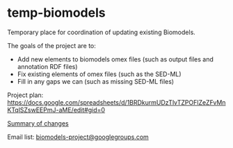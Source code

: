 # temp-biomodels
Temporary place for coordination of updating existing Biomodels.

The goals of the project are to:
* Add new elements to biomodels omex files (such as output files and annotation RDF files)
* Fix existing elements of omex files (such as the SED-ML)
* Fill in any gaps we can (such as missing SED-ML files)

Project plan:  https://docs.google.com/spreadsheets/d/1BRDkurmUDzTlvTZPOFlZeZFvMnKTqlSZswEEPmJ-aME/edit#gid=0

[Summary of changes](changes.md)

Email list:  biomodels-project@googlegroups.com
